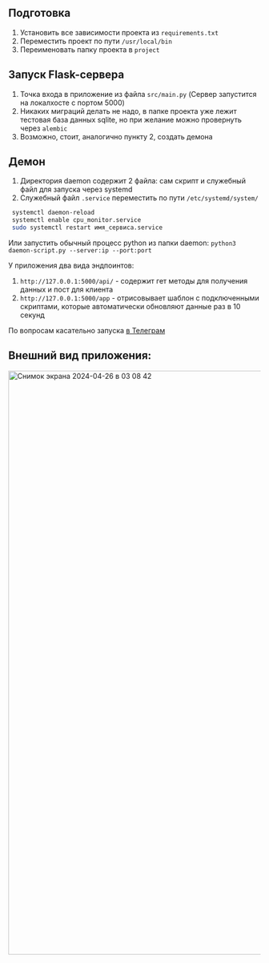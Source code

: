 ## Подготовка
1. Установить все зависимости проекта из `requirements.txt`
2. Переместить проект по пути `/usr/local/bin`
3. Переименовать папку проекта в `project`

## Запуск Flask-сервера
1. Точка входа в приложение из файла `src/main.py` (Сервер запустится на локалхосте с портом 5000)
2. Никаких миграций делать не надо, в папке проекта уже лежит тестовая база данных sqlite, но при желание можно провернуть через `alembic`
3. Возможно, стоит, аналогично пункту 2, создать демона

## Демон
1. Директория daemon содержит 2 файла: сам скрипт и служебный файл для запуска через systemd
2. Служебный файл `.service` переместить по пути `/etc/systemd/system/`
```bash
 systemctl daemon-reload
 systemctl enable cpu_monitor.service
 sudo systemctl restart имя_сервиса.service
```
Или запустить обычный процесс python из папки daemon: 
`python3 daemon-script.py --server:ip --port:port`

У приложения два вида эндпоинтов:

1. `http://127.0.0.1:5000/api/` - содержит гет методы для получения данных и пост для клиента
2. `http://127.0.0.1:5000/app` - отрисовывает шаблон с подключенными скриптами, которые автоматически обновляют данные раз в 10 секунд

По вопросам касательно запуска [в Телеграм](t.me/Cunbersss)

## Внешний вид приложения:

<img width="1166" alt="Снимок экрана 2024-04-26 в 03 08 42" src="https://github.com/Cunberss/flask-test/assets/86554178/c4325235-44cc-464a-8fbf-3035c1b63e8d">
